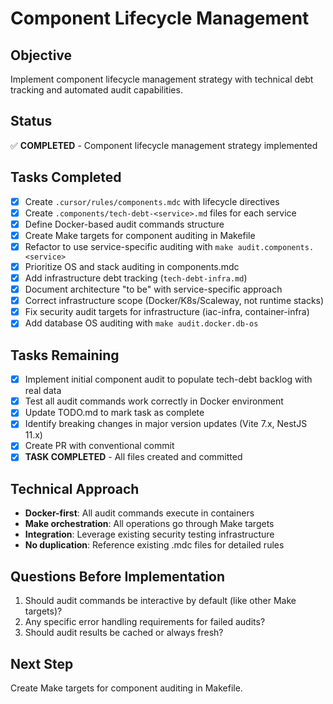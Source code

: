 # Component Lifecycle Management

## Objective
Implement component lifecycle management strategy with technical debt tracking and automated audit capabilities.

## Status
✅ **COMPLETED** - Component lifecycle management strategy implemented

## Tasks Completed
- [x] Create `.cursor/rules/components.mdc` with lifecycle directives
- [x] Create `.components/tech-debt-<service>.md` files for each service
- [x] Define Docker-based audit commands structure
- [x] Create Make targets for component auditing in Makefile
- [x] Refactor to use service-specific auditing with `make audit.components.<service>`
- [x] Prioritize OS and stack auditing in components.mdc
- [x] Add infrastructure debt tracking (`tech-debt-infra.md`)
- [x] Document architecture "to be" with service-specific approach
- [x] Correct infrastructure scope (Docker/K8s/Scaleway, not runtime stacks)
- [x] Fix security audit targets for infrastructure (iac-infra, container-infra)
- [x] Add database OS auditing with `make audit.docker.db-os`

## Tasks Remaining
- [x] Implement initial component audit to populate tech-debt backlog with real data
- [x] Test all audit commands work correctly in Docker environment
- [x] Update TODO.md to mark task as complete
- [x] Identify breaking changes in major version updates (Vite 7.x, NestJS 11.x)
- [x] Create PR with conventional commit
- [x] **TASK COMPLETED** - All files created and committed

## Technical Approach
- **Docker-first**: All audit commands execute in containers
- **Make orchestration**: All operations go through Make targets
- **Integration**: Leverage existing security testing infrastructure
- **No duplication**: Reference existing .mdc files for detailed rules

## Questions Before Implementation
1. Should audit commands be interactive by default (like other Make targets)?
2. Any specific error handling requirements for failed audits?
3. Should audit results be cached or always fresh?

## Next Step
Create Make targets for component auditing in Makefile.
